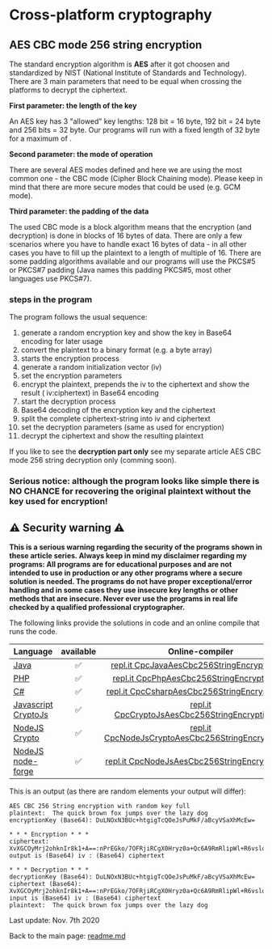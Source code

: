 Cross-platform cryptography
===============

AES CBC mode 256 string encryption
---------------

The standard encryption algorithm is **AES** after it got choosen and standardized by NIST (National Institute of Standards and Technology). There are 3 main parameters that need to be equal when crossing the platforms to decrypt the ciphertext.

**First parameter: the length of the key**

An AES key has 3 "allowed" key lengths: 128 bit = 16 byte, 192 bit = 24 byte and 256 bits = 32 byte. Our programs will run with a fixed length of 32 byte for a maximum of .

**Second parameter: the mode of operation**

There are several AES modes defined and here we are using the most common one - the CBC mode (Cipher Block Chaining mode). Please keep in mind that there are more secure modes that could be used (e.g. GCM mode).

**Third parameter: the padding of the data**

The used CBC mode is a block algorithm means that the encryption (and decryption) is done in blocks of 16 bytes of data. There are only a few scenarios where you have to handle exact 16 bytes of data - in all other cases you have to fill up the plaintext to a length of multiple of 16. There are some padding algorithms available and our programs will use the PKCS#5 or PKCS#7 padding (Java names this padding PKCS#5, most other languages use PKCS#7).

### steps in the program

The program follows the usual sequence:
1. generate a random encryption key and show the key in Base64 encoding for later usage
2. convert the plaintext to a binary format (e.g. a byte array)
3. starts the encryption process
4. generate a random initialization vector (iv)
5. set the encryption parameters
6. encrypt the plaintext, prepends the iv to the ciphertext and show the result ( iv:ciphertext) in Base64 encoding
7. start the decryption process
8. Base64 decoding of the encryption key and the ciphertext
9. split the complete ciphertext-string into iv and ciphertext
10. set the decryption parameters (same as used for encryption)
11. decrypt the ciphertext and show the resulting plaintext

If you like to see the **decryption part only** see my separate article AES CBC mode 256 string decryption only (comming soon).

### **Serious notice: although the program looks like simple there is NO CHANCE for recovering the original plaintext without the key used for encryption!**

## :warning: Security warning :warning:

**This is a serious warning regarding the security of the programs shown in these article series.  Always keep in mind my disclaimer regarding my programs: All programs are for educational purposes and are not intended to use in production or any other programs where a  secure solution is needed. The programs do not have proper exceptional/error handling and in some cases they use insecure key lengths or other methods that are insecure. Never ever use the programs in real life checked by a qualified professional cryptographer.**

The following links provide the solutions in code and an online compile that runs the code.

| Language | available | Online-compiler
| ------ | :---: | :----: |
| [Java](AesCbc256StringEncryption/AesCbc256StringEncryption.java) | :white_check_mark: | [repl.it CpcJavaAesCbc256StringEncryptionFull](https://repl.it/@javacrypto/CpcJavaAesCbc256StringEncryptionFull#Main.java/)
| [PHP](AesCbc256StringEncryption/AesCbc256StringEncryption_Full.php) | :white_check_mark: | [repl.it CpcPhpAesCbc256StringEncryptionFull](https://repl.it/@javacrypto/CpcPhpAesCbc256StringEncryptionFull/)
| [C#](AesCbc256StringEncryption/AesCbc256StringEncryption_Full.cs) | :white_check_mark: | [repl.it CpcCsharpAesCbc256StringEncryptionFull](https://repl.it/@javacrypto/CpcCsharpAesCbc256StringEncryptionFull#main.cs/)
| [Javascript CryptoJs](AesCbc256StringEncryption/AesCbc256StringEncryption_FullCryptoJs.js) | :white_check_mark: | [repl.it CpcCryptoJsAesCbc256StringEncryptionFull](https://repl.it/@javacrypto/CpcCryptoJsAesCbc256StringEncryptionFull#index.js/)
| [NodeJS Crypto](AesCbc256StringEncryption/AesCbc256StringEncryption_FullNodeJsCrypto.js) | :white_check_mark: | [repl.it CpcNodeJsCryptoAesCbc256StringEncryptionFull](https://repl.it/@javacrypto/CpcNodeJsCryptoAesCbc256StringEncryptionFull#index.js/)
| [NodeJS node-forge](AesCbc256StringEncryption/AesCbc256StringEncryption_FullNodeJs.js) | :white_check_mark: | [repl.it CpcNodeJsAesCbc256StringEncryptionFull](https://repl.it/@javacrypto/CpcNodeJsAesCbc256StringEncryptionFull#index.js/)

This is an output (as there are random elements your output will differ):

```plaintext
AES CBC 256 String encryption with random key full
plaintext:  The quick brown fox jumps over the lazy dog
encryptionKey (Base64): DuLNOxN3BUc+htgigTcQOeJsPuMkF/aBcyVSaXhMcEw=

* * * Encryption * * *
ciphertext: XvXGCOyMrj2ohknIr8k1+A==:nPrEGko/7OFRjiRCgX0Hryz0a+Qc6A9RmRlipWl+R6vslqLBf/8EZtGsf+zwwGAV
output is (Base64) iv : (Base64) ciphertext

* * * Decryption * * *
decryptionKey (Base64): DuLNOxN3BUc+htgigTcQOeJsPuMkF/aBcyVSaXhMcEw=
ciphertext (Base64): XvXGCOyMrj2ohknIr8k1+A==:nPrEGko/7OFRjiRCgX0Hryz0a+Qc6A9RmRlipWl+R6vslqLBf/8EZtGsf+zwwGAV
input is (Base64) iv : (Base64) ciphertext
plaintext:  The quick brown fox jumps over the lazy dog
```


Last update: Nov. 7th 2020

Back to the main page: [readme.md](readme.md)